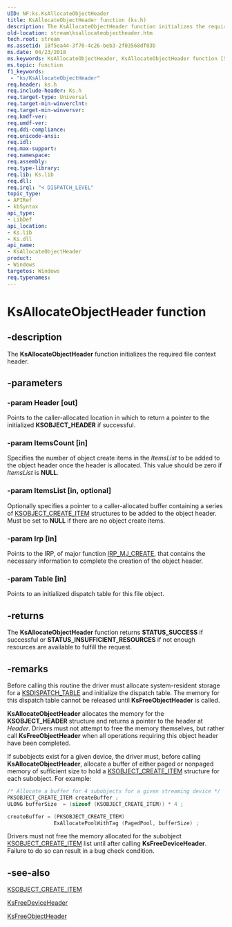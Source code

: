 ```yaml
---
UID: NF:ks.KsAllocateObjectHeader
title: KsAllocateObjectHeader function (ks.h)
description: The KsAllocateObjectHeader function initializes the required file context header.
old-location: stream\ksallocateobjectheader.htm
tech.root: stream
ms.assetid: 18f5ea44-3f70-4c26-beb3-2f03568df03b
ms.date: 04/23/2018
ms.keywords: KsAllocateObjectHeader, KsAllocateObjectHeader function [Streaming Media Devices], ks/KsAllocateObjectHeader, ksfunc_0ab53e6c-a934-4c4a-9377-c81ec37833f6.xml, stream.ksallocateobjectheader
ms.topic: function
f1_keywords:
 - "ks/KsAllocateObjectHeader"
req.header: ks.h
req.include-header: Ks.h
req.target-type: Universal
req.target-min-winverclnt: 
req.target-min-winversvr: 
req.kmdf-ver: 
req.umdf-ver: 
req.ddi-compliance: 
req.unicode-ansi: 
req.idl: 
req.max-support: 
req.namespace: 
req.assembly: 
req.type-library: 
req.lib: Ks.lib
req.dll: 
req.irql: "< DISPATCH_LEVEL"
topic_type:
- APIRef
- kbSyntax
api_type:
- LibDef
api_location:
- Ks.lib
- Ks.dll
api_name:
- KsAllocateObjectHeader
product:
- Windows
targetos: Windows
req.typenames: 
---
```


# KsAllocateObjectHeader function

## -description

The **KsAllocateObjectHeader** function initializes the required file context header.

## -parameters

### -param Header [out]

Points to the caller-allocated location in which to return a pointer to the initialized **KSOBJECT_HEADER** if successful.

### -param ItemsCount [in]

Specifies the number of object create items in the *ItemsList* to be added to the object header once the header is allocated. This value should be zero if *ItemsList* is **NULL**.

### -param ItemsList [in, optional]

Optionally specifies a pointer to a caller-allocated buffer containing a series of [KSOBJECT_CREATE_ITEM](https://docs.microsoft.com/windows-hardware/drivers/ddi/content/ks/ns-ks-ksobject_create_item) structures to be added to the object header. Must be set to **NULL** if there are no object create items.

### -param Irp [in]

Points to the IRP, of major function [IRP_MJ_CREATE](https://docs.microsoft.com/windows-hardware/drivers/ifs/irp-mj-create), that contains the necessary information to complete the creation of the object header.

### -param Table [in]

Points to an initialized dispatch table for this file object.

## -returns

The **KsAllocateObjectHeader** function returns **STATUS_SUCCESS** if successful or **STATUS_INSUFFICIENT_RESOURCES** if not enough resources are available to fulfill the request.

## -remarks

Before calling this routine the driver must allocate system-resident storage for a [KSDISPATCH_TABLE](https://docs.microsoft.com/windows-hardware/drivers/ddi/content/ks/ns-ks-ksdispatch_table) and initialize the dispatch table. The memory for this dispatch table cannot be released until **KsFreeObjectHeader** is called.

**KsAllocateObjectHeader** allocates the memory for the **KSOBJECT_HEADER** structure and returns a pointer to the header at *Header*. Drivers must not attempt to free the memory themselves, but rather call **KsFreeObjectHeader** when all operations requiring this object header have been completed.

If subobjects exist for a given device, the driver must, before calling **KsAllocateObjectHeader**, allocate a buffer of either paged or nonpaged memory of sufficient size to hold a [KSOBJECT_CREATE_ITEM](https://docs.microsoft.com/windows-hardware/drivers/ddi/content/ks/ns-ks-ksobject_create_item) structure for each subobject. For example:

```cpp
/* Allocate a buffer for 4 subobjects for a given streaming device */
PKSOBJECT_CREATE_ITEM createBuffer ;
ULONG bufferSize  = (sizeof (KSOBJECT_CREATE_ITEM)) * 4 ;

createBuffer = (PKSOBJECT_CREATE_ITEM)
               ExAllocatePoolWithTag (PagedPool, bufferSize) ;
```

Drivers must not free the memory allocated for the subobject [KSOBJECT_CREATE_ITEM](https://docs.microsoft.com/windows-hardware/drivers/ddi/content/ks/ns-ks-ksobject_create_item) list until after calling **KsFreeDeviceHeader**. Failure to do so can result in a bug check condition.

## -see-also

[KSOBJECT_CREATE_ITEM](https://docs.microsoft.com/windows-hardware/drivers/ddi/content/ks/ns-ks-ksobject_create_item)

[KsFreeDeviceHeader](https://docs.microsoft.com/windows-hardware/drivers/ddi/content/ks/nf-ks-ksfreedeviceheader)

[KsFreeObjectHeader](https://docs.microsoft.com/windows-hardware/drivers/ddi/content/ks/nf-ks-ksfreeobjectheader)

